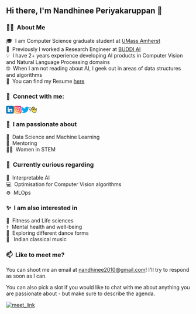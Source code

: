 ## Hi there, I'm Nandhinee Periyakaruppan 👋

### 👩‍💻 &nbsp;About Me

🎓 &nbsp;I am Computer Science graduate student at [UMass Amherst](https://www.umass.edu)\
💼 &nbsp;Previously I worked a Research Engineer at [BUDDI AI](https://www.google.com/search?client=safari&rls=en&q=buddi+ai&ie=UTF-8&oe=UTF-8)\
💡 &nbsp;I have 2+ years experience developing AI products in Computer Vision and Natural Language Processing domains\
🤓 &nbsp;When I am not reading about AI, I geek out in areas of data structures and algorithms \
📄 &nbsp;You can find my Resume [here](https://drive.google.com/file/d/1Pmru6SPf1Hlir5gqGa_SrdONwHAtEpV1/view?usp=sharing)



### 🤝 &nbsp;Connect with me:

<a href="https://www.linkedin.com/in/nandhinee-pr/"><img align="left" src="images/linkedin.png" alt="Nandhinee Periyakaruppan | LinkedIn" width="21px"/></a> &emsp;
<a href="https://www.instagram.com/bluebean66"><img align="left" src="images/instagram.png" alt="Nandhinee Periyakaruppan | Instagram" width="21px"/></a>
<a href="https://mobile.twitter.com/nandhineepr"><img align="left" src="images/twitter.png" alt="Nandhinee Periyakaruppan | Twitter" width="21px"/></a>
<a href="https://www.clubhouse.com/@nan4pr?utm_medium=ch_profile&utm_campaign=e0F6FtKzC9QoCz9m7CGbEg-250575"><img align="left" src="images/clubhouse.png" alt="Nandhinee Periyakaruppan | Clubhouse" width="21px"/></a>
</br>


### 🌱 &nbsp;I am passionate about

🧠 &nbsp;Data Science and Machine Learning\
📝 &nbsp;Mentoring\
👩‍💼 &nbsp;Women in STEM

### 👀 &nbsp;Currently curious regarding

🧬 &nbsp;Interpretable AI\
💻 &nbsp;Optimisation for Computer Vision algorithms\
⚙️ &nbsp;MLOps

### ✨ &nbsp;I am also interested in
👣 &nbsp;Fitness and Life sciences\
⚕️ &nbsp;Mental health and well-being\
💃 &nbsp;Exploring different dance forms\
🎼 &nbsp; Indian classical music


### 📫 &nbsp;Like to meet me?

You can shoot me an email at nandhinee2010@gmail.com! I'll try to respond as soon as I can.

You can also pick a slot if you would like to chat with me about anything you are passionate about - but make sure to describe the agenda.

<a href="https://calendly.com/nandhinee_periyakaruppan/30min" target="_blank"><img width="498" alt="meet_link" src="https://user-images.githubusercontent.com/15426564/144297439-f530f383-e73e-41e0-9914-a9b7d3f432e5.png"></a>


